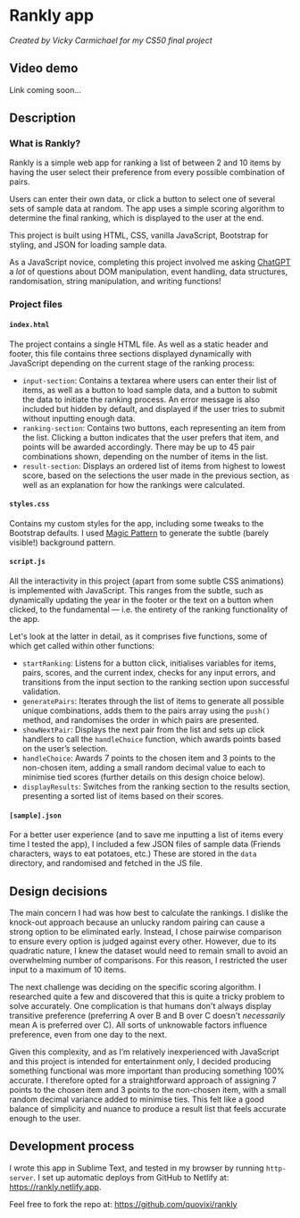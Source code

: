 # Rankly app

_Created by Vicky Carmichael for my CS50 final project_

## Video demo
Link coming soon…

## Description

### What is Rankly?

Rankly is a simple web app for ranking a list of between 2 and 10 items by having the user select their preference from every possible combination of pairs. 

Users can enter their own data, or click a button to select one of several sets of sample data at random. The app uses a simple scoring algorithm to determine the final ranking, which is displayed to the user at the end.

This project is built using HTML, CSS, vanilla JavaScript, Bootstrap for styling, and JSON for loading sample data. 

As a JavaScript novice, completing this project involved me asking [ChatGPT](https://chatgpt.com/) a _lot_ of questions about DOM manipulation, event handling, data structures, randomisation, string manipulation, and writing functions!

### Project files

#### `index.html`

The project contains a single HTML file. As well as a static header and footer, this file contains three sections displayed dynamically with JavaScript depending on the current stage of the ranking process: 

- `input-section`: Contains a textarea where users can enter their list of items, as well as a button to load sample data, and a button to submit the data to initiate the ranking process. An error message is also included but hidden by default, and displayed if the user tries to submit without inputting enough data.
- `ranking-section`: Contains two buttons, each representing an item from the list. Clicking a button indicates that the user prefers that item, and points will be awarded accordingly. There may be up to 45 pair combinations shown, depending on the number of items in the list.
- `result-section`: Displays an ordered list of items from highest to lowest score, based on the selections the user made in the previous section, as well as an explanation for how the rankings were calculated.

#### `styles.css`

Contains my custom styles for the app, including some tweaks to the Bootstrap defaults. I used [Magic Pattern](https://www.magicpattern.design/tools/css-backgrounds) to generate the subtle (barely visible!) background pattern.

#### `script.js`

All the interactivity in this project (apart from some subtle CSS animations) is implemented with JavaScript. This ranges from the subtle, such as dynamically updating the year in the footer or the text on a button when clicked, to the fundamental — i.e. the entirety of the ranking functionality of the app. 

Let's look at the latter in detail, as it comprises five functions, some of which get called within other functions:

- `startRanking`: Listens for a button click, initialises variables for items, pairs, scores, and the current index, checks for any input errors, and transitions from the input section to the ranking section upon successful validation.
- `generatePairs`: Iterates through the list of items to generate all possible unique combinations, adds them to the pairs array using the `push()` method, and randomises the order in which pairs are presented.
- `showNextPair`: Displays the next pair from the list and sets up click handlers to call the `handleChoice` function, which awards points based on the user’s selection.
- `handleChoice`: Awards 7 points to the chosen item and 3 points to the non-chosen item, adding a small random decimal value to each to minimise tied scores (further details on this design choice below).
- `displayResults`: Switches from the ranking section to the results section, presenting a sorted list of items based on their scores.

#### `[sample].json`

For a better user experience (and to save me inputting a list of items every time I tested the app), I included a few JSON files of sample data (Friends characters, ways to eat potatoes, etc.) These are stored in the `data` directory, and randomised and fetched in the JS file.

## Design decisions

The main concern I had was how best to calculate the rankings. I dislike the knock-out approach because an unlucky random pairing can cause a strong option to be eliminated early. Instead, I chose pairwise comparison to ensure every option is judged against every other. However, due to its quadratic nature, I knew the dataset would need to remain small to avoid an overwhelming number of comparisons. For this reason, I restricted the user input to a maximum of 10 items.

The next challenge was deciding on the specific scoring algorithm. I researched quite a few and discovered that this is quite a tricky problem to solve accurately. One complication is that humans don't always display transitive preference (preferring A over B and B over C doesn't _necessarily_ mean A is preferred over C). All sorts of unknowable factors influence preference, even from one day to the next.

Given this complexity, and as I’m relatively inexperienced with JavaScript and this project is intended for entertainment only, I decided producing something functional was more important than producing something 100% accurate. I therefore opted for a straightforward approach of assigning 7 points to the chosen item and 3 points to the non-chosen item, with a small random decimal variance added to minimise ties. This felt like a good balance of simplicity and nuance to produce a result list that feels accurate enough to the user.

## Development process

I wrote this app in Sublime Text, and tested in my browser by running `http-server`. I set up automatic deploys from GitHub to Netlify at: https://rankly.netlify.app.

Feel free to fork the repo at: https://github.com/quovixi/rankly